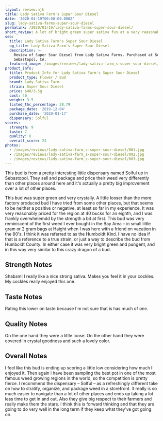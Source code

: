 ```yaml
---
layout: review.njk
title: Lady Sativa Farm's Super Sour Diesel
date: '2020-01-19T00:00:00.000Z'
slug: lady-sativa-farms-super-sour-diesel
permalink: /2020/01/19/lady-sativa-farms-super-sour-diesel/
short_review: A lot of bright green super sativa fun at a very reasonable price.
seo:
  title: Lady Sativa Farm's Super Sour Diesel
  og_title: Lady Sativa Farm's Super Sour Diesel
  description: >-
    Review of Super Sour Diesel from Lady Sativa Farms. Purchased at Solful in
    Sebastopol, CA.
  featured_image: /images/reviews/lady-sativa-farm_s-super-sour-diesel/001.jpg
product_info:
  title: Product Info for Lady Sativa Farm's Super Sour Diesel
  product_type: Flower / Bud
  brand: Lady Sativa Farm
  strain: Super Sour Diesel
  price: $40/3.5g
  cost: 40
  weight: 3.5
  listed_thc_percentage: 28.79
  package_date: '2019-12-04'
  purchase_date: '2020-01-17'
  dispensary: Solful
scores:
  strength: 9
  taste: 7
  quality: 8
  overall_score: 24
photos:
  - /images/reviews/lady-sativa-farm_s-super-sour-diesel/001.jpg
  - /images/reviews/lady-sativa-farm_s-super-sour-diesel/002.jpg
  - /images/reviews/lady-sativa-farm_s-super-sour-diesel/003.jpg
---
```


This bud is from a pretty interesting little dispensary named Solful up in Sebastopol. They sell and package and price their weed very differently than other places around here and it's actually a pretty big improvement over a lot of other places.

This bud was super green and very crystally. A little looser than the more factory produced bud I have tried from some other places, but that seems to be neither a positive or negative, at least so far in my experience. It was very reasonably priced for the region at 40 bucks for an eighth, and I was frankly overwhelemdd by the strength a bit at first. This bud was very reminiscent of the first weed I ever bought in the Bay Area – in small little gram or 2 gram bags at Haight when I was here with a friend on vacation in the 90's. I think it was referred to as the Humboldt Kind. I have no idea if that is a reference to a true strain, or just a way to describe the bud from Humboldt County. In either case it was very bright green and pungent, and in this way very similar to this crazy dragon of a bud.

## Strength Notes

Shabam! I really like a nice strong sativa. Makes you feel it in your cockles. My cockles really enjoyed this one.

## Taste Notes

Rating this lower on taste because I'm not sure that is has much of one.

## Quality Notes

On the one hand they were a little loose. On the other hand they were covered in crystal goodness and such a lovely color.

## Overall Notes

I feel like this bud is ending up scoring a little low considering how much I enjoyed it. Then again I have been sampling the best pot in one of the most famous weed growing regions in the world, so the competition is pretty fierce. I recommend the dispensary – Solful – as a refreshingly different take on how to stratify, organize, and package weed in a storefront. It really is so much easier to navigate than a lot of other places and ends up taking a lot less time to get in and out. Also they give big respect to their farmers and really make them the stars. I think this is forward thinking and that they are going to do very well in the long term if they keep what they've got going on.
